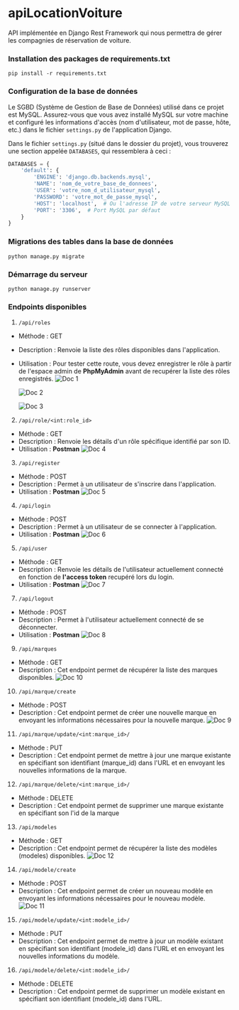 # apiLocationVoiture
API implémentée en Django Rest Framework qui nous permettra de gérer les compagnies de réservation de voiture.

### Installation des packages de requirements.txt

```shell
pip install -r requirements.txt
```

### Configuration de la base de données
Le SGBD (Système de Gestion de Base de Données) utilisé dans ce projet est MySQL. Assurez-vous que vous avez installé MySQL sur votre machine et configuré les informations d'accès (nom d'utilisateur, mot de passe, hôte, etc.) dans le fichier `settings.py` de l'application Django.

Dans le fichier `settings.py` (situé dans le dossier du projet), vous trouverez une section appelée `DATABASES`, qui ressemblera à ceci :

```python
DATABASES = {
    'default': {
        'ENGINE': 'django.db.backends.mysql',
        'NAME': 'nom_de_votre_base_de_donnees',
        'USER': 'votre_nom_d_utilisateur_mysql',
        'PASSWORD': 'votre_mot_de_passe_mysql',
        'HOST': 'localhost',  # Ou l'adresse IP de votre serveur MySQL
        'PORT': '3306',  # Port MySQL par défaut
    }
}
```

### Migrations des tables dans la base de données
```shell
python manage.py migrate
```

### Démarrage du serveur
```shell
python manage.py runserver
```

### Endpoints disponibles

1. `/api/roles`
- Méthode : GET
- Description : Renvoie la liste des rôles disponibles dans l'application.
- Utilisation : Pour tester cette route, vous devez enregistrer le rôle à partir de l'espace admin de **PhpMyAdmin** avant de recupérer la liste des rôles enregistrés.
  ![Doc 1](https://github.com/Plateforme-de-location-de-voitures/apiLocationVoiture/assets/101883211/1387b872-6b37-4f6d-b5f6-00fd640e4d25)
  
  ![Doc 2](https://github.com/Plateforme-de-location-de-voitures/apiLocationVoiture/assets/101883211/d38b2668-a457-418f-9ad9-cde216884f84)

  ![Doc 3](https://github.com/Plateforme-de-location-de-voitures/apiLocationVoiture/assets/101883211/4fcab34d-2114-4402-89f2-2887e0550615)

2. `/api/role/<int:role_id>`
- Méthode : GET
- Description : Renvoie les détails d'un rôle spécifique identifié par son ID.
- Utilisation : **Postman**
  ![Doc 4](https://github.com/Plateforme-de-location-de-voitures/apiLocationVoiture/assets/101883211/c5a1bb2f-1756-4fb0-9776-fccf15bd3f6b)

3. `/api/register`
- Méthode : POST
- Description : Permet à un utilisateur de s'inscrire dans l'application.
- Utilisation : **Postman**
  ![Doc 5](https://github.com/Plateforme-de-location-de-voitures/apiLocationVoiture/assets/101883211/c7f14d33-2624-4b73-a22e-c2b91a420169)

4. `/api/login`
- Méthode : POST
- Description : Permet à un utilisateur de se connecter à l'application.
- Utilisation : **Postman**
  ![Doc 6](https://github.com/Plateforme-de-location-de-voitures/apiLocationVoiture/assets/101883211/8e09a78b-7607-46d2-b327-4d1ad93ad532)

5. `/api/user`
- Méthode : GET
- Description : Renvoie les détails de l'utilisateur actuellement connecté en fonction de **l'access token** recupéré lors du login.
- Utilisation : **Postman**
  ![Doc 7](https://github.com/Plateforme-de-location-de-voitures/apiLocationVoiture/assets/101883211/eb722080-426e-4632-8f10-a51ed85b3241)

7. `/api/logout`
- Méthode : POST
- Description : Permet à l'utilisateur actuellement connecté de se déconnecter.
- Utilisation : **Postman**
  ![Doc 8](https://github.com/Plateforme-de-location-de-voitures/apiLocationVoiture/assets/101883211/453522a4-64a5-46e7-9170-5480dce997b7)

9. `/api/marques`
- Méthode : GET
- Description : Cet endpoint permet de récupérer la liste des marques disponibles.
  ![Doc 10](https://github.com/Plateforme-de-location-de-voitures/apiLocationVoiture/assets/101883211/bd40d1af-3c82-47cc-bee8-07fc1dd829c4)

10. `/api/marque/create`
- Méthode : POST
- Description : Cet endpoint permet de créer une nouvelle marque en envoyant les informations nécessaires pour la nouvelle marque.
  ![Doc 9](https://github.com/Plateforme-de-location-de-voitures/apiLocationVoiture/assets/101883211/25b2363a-d9c3-4cf9-9d5a-994320cd4b6e)

11. `/api/marque/update/<int:marque_id>/`
- Méthode : PUT
- Description : Cet endpoint permet de mettre à jour une marque existante en spécifiant son identifiant (marque_id) dans l'URL et en envoyant les nouvelles informations de la marque.

12. `/api/marque/delete/<int:marque_id>/`
- Méthode : DELETE
- Description : Cet endpoint permet de supprimer une marque existante en spécifiant son l'id de la marque

13. `/api/modeles`
- Méthode : GET
- Description : Cet endpoint permet de récupérer la liste des modèles (modeles) disponibles.
  ![Doc 12](https://github.com/Plateforme-de-location-de-voitures/apiLocationVoiture/assets/101883211/8d408184-e080-46a7-8665-be3c75018801)

14. `/api/modele/create`
- Méthode : POST
- Description : Cet endpoint permet de créer un nouveau modèle en envoyant les informations nécessaires pour le nouveau modèle.
  ![Doc 11](https://github.com/Plateforme-de-location-de-voitures/apiLocationVoiture/assets/101883211/c728b807-f3b5-46a8-93d5-9aedb4fe64aa)

15. `/api/modele/update/<int:modele_id>/`
- Méthode : PUT
- Description : Cet endpoint permet de mettre à jour un modèle existant en spécifiant son identifiant (modele_id) dans l'URL et en envoyant les nouvelles informations du modèle.

16. `/api/modele/delete/<int:modele_id>/`
- Méthode : DELETE
- Description : Cet endpoint permet de supprimer un modèle existant en spécifiant son identifiant (modele_id) dans l'URL.
